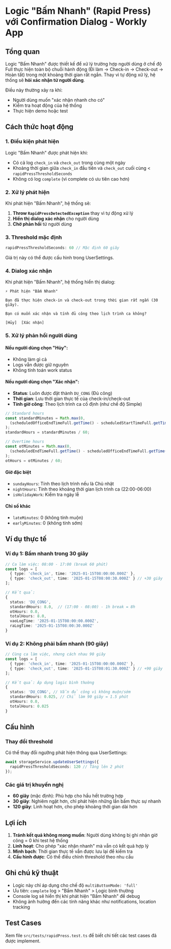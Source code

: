 # Logic "Bấm Nhanh" (Rapid Press) với Confirmation Dialog - Workly App

## Tổng quan

Logic "Bấm Nhanh" được thiết kế để xử lý trường hợp người dùng ở chế độ Full thực hiện toàn bộ chuỗi hành động (Đi làm → Check-in → Check-out → Hoàn tất) trong một khoảng thời gian rất ngắn. Thay vì tự động xử lý, hệ thống sẽ **hỏi xác nhận từ người dùng**.

Điều này thường xảy ra khi:
- Người dùng muốn "xác nhận nhanh cho có"
- Kiểm tra hoạt động của hệ thống
- Thực hiện demo hoặc test

## Cách thức hoạt động

### 1. Điều kiện phát hiện

Logic "Bấm Nhanh" được phát hiện khi:
- Có cả log `check_in` và `check_out` trong cùng một ngày
- Khoảng thời gian giữa `check_in` đầu tiên và `check_out` cuối cùng < `rapidPressThresholdSeconds`
- Không có log `complete` (vì complete có ưu tiên cao hơn)

### 2. Xử lý phát hiện

Khi phát hiện "Bấm Nhanh", hệ thống sẽ:
1. **Throw `RapidPressDetectedException`** thay vì tự động xử lý
2. **Hiển thị dialog xác nhận** cho người dùng
3. **Chờ phản hồi** từ người dùng

### 3. Threshold mặc định

```typescript
rapidPressThresholdSeconds: 60 // Mặc định 60 giây
```

Giá trị này có thể được cấu hình trong UserSettings.

### 4. Dialog xác nhận

Khi phát hiện "Bấm Nhanh", hệ thống hiển thị dialog:

```
⚡ Phát hiện "Bấm Nhanh"

Bạn đã thực hiện check-in và check-out trong thời gian rất ngắn (30 giây).

Bạn có muốn xác nhận và tính đủ công theo lịch trình ca không?

[Hủy]  [Xác nhận]
```

### 5. Xử lý phản hồi người dùng

#### Nếu người dùng chọn "Hủy":
- Không làm gì cả
- Logs vẫn được giữ nguyên
- Không tính toán work status

#### Nếu người dùng chọn "Xác nhận":
- **Status**: Luôn được đặt thành `DU_CONG` (Đủ công)
- **Thời gian**: Lưu thời gian thực tế của check-in/check-out
- **Tính giờ công**: Theo lịch trình ca cố định (như chế độ Simple)

```typescript
// Standard hours
const standardMinutes = Math.max(0,
  (scheduledOfficeEndTimeFull.getTime() - scheduledStartTimeFull.getTime()) / (1000 * 60) - shift.breakMinutes
);
standardHours = standardMinutes / 60;

// Overtime hours
const otMinutes = Math.max(0,
  (scheduledEndTimeFull.getTime() - scheduledOfficeEndTimeFull.getTime()) / (1000 * 60)
);
otHours = otMinutes / 60;
```

#### Giờ đặc biệt
- `sundayHours`: Tính theo lịch trình nếu là Chủ nhật
- `nightHours`: Tính theo khoảng thời gian lịch trình ca (22:00-06:00)
- `isHolidayWork`: Kiểm tra ngày lễ

#### Chỉ số khác
- `lateMinutes`: 0 (không tính muộn)
- `earlyMinutes`: 0 (không tính sớm)

## Ví dụ thực tế

### Ví dụ 1: Bấm nhanh trong 30 giây

```typescript
// Ca làm việc: 08:00 - 17:00 (break 60 phút)
const logs = [
  { type: 'check_in', time: '2025-01-15T08:00:00.000Z' },
  { type: 'check_out', time: '2025-01-15T08:00:30.000Z' } // +30 giây
];

// Kết quả:
{
  status: 'DU_CONG',
  standardHours: 8.0,  // (17:00 - 08:00) - 1h break = 8h
  otHours: 0.0,
  totalHours: 8.0,
  vaoLogTime: '2025-01-15T08:00:00.000Z',
  raLogTime: '2025-01-15T08:00:30.000Z'
}
```

### Ví dụ 2: Không phải bấm nhanh (90 giây)

```typescript
// Cùng ca làm việc, nhưng cách nhau 90 giây
const logs = [
  { type: 'check_in', time: '2025-01-15T08:00:00.000Z' },
  { type: 'check_out', time: '2025-01-15T08:01:30.000Z' } // +90 giây
];

// Kết quả: Áp dụng logic bình thường
{
  status: 'DU_CONG', // Vẫn đủ công vì không muộn/sớm
  standardHours: 0.025, // Chỉ làm 90 giây = 1.5 phút
  otHours: 0.0,
  totalHours: 0.025
}
```

## Cấu hình

### Thay đổi threshold

Có thể thay đổi ngưỡng phát hiện thông qua UserSettings:

```typescript
await storageService.updateUserSettings({
  rapidPressThresholdSeconds: 120 // Tăng lên 2 phút
});
```

### Các giá trị khuyến nghị

- **60 giây** (mặc định): Phù hợp cho hầu hết trường hợp
- **30 giây**: Nghiêm ngặt hơn, chỉ phát hiện những lần bấm thực sự nhanh
- **120 giây**: Linh hoạt hơn, cho phép khoảng thời gian dài hơn

## Lợi ích

1. **Tránh kết quả không mong muốn**: Người dùng không bị ghi nhận giờ công = 0 khi test hệ thống
2. **Linh hoạt**: Cho phép "xác nhận nhanh" mà vẫn có kết quả hợp lý
3. **Minh bạch**: Thời gian thực tế vẫn được lưu lại để kiểm tra
4. **Cấu hình được**: Có thể điều chỉnh threshold theo nhu cầu

## Ghi chú kỹ thuật

- Logic này chỉ áp dụng cho chế độ `multiButtonMode: 'full'`
- Ưu tiên: `complete` log > "Bấm Nhanh" > Logic bình thường
- Console log sẽ hiển thị khi phát hiện "Bấm Nhanh" để debug
- Không ảnh hưởng đến các tính năng khác như notifications, location tracking

## Test Cases

Xem file `src/tests/rapidPress.test.ts` để biết chi tiết các test cases đã được implement.
